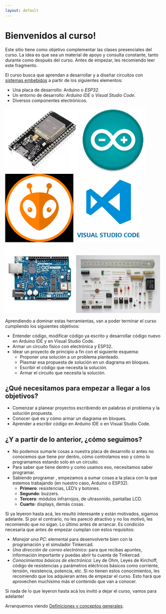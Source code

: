 ```yaml
---
layout: default
---
```


# **Bienvenidos al curso!**

Este sitio tiene como objetivo complementar las clases presenciales del curso. La idea es que sea un material de apoyo y consulta constante, tanto durante como después del curso. Antes de empezar, les recomiendo leer este fragmento.

El curso busca que aprendan a desarrollar y a diseñar circuitos con [sistemas embebidos](https://www.youtube.com/watch?app=desktop&v=dFu4t5yGKfI) a partir de los siguientes elementos:

* Una placa de desarrollo: Arduino o *ESP32*.
* Un entorno de desarrollo: *Arduino IDE* o *Visual Studio Code*.
* Diversos componentes electrónicos.

![ESP32](./assets/img/01_intro.jpg)
![arduino](./assets/img/02_intro.jpg)
![platformio](./assets/img/03_intro.png)
![vsc](./assets/img/04_intro.png)
![placa](./assets/img/05_intro.jpg)
![componentes](./assets/img/06_intro.jpg)

Aprendiendo a dominar estas herramientas, van a poder terminar el curso cumpliendo los siguientes objetivos:
* Entender código, modificar código ya escrito y desarrollar código nuevo en Arduino IDE y en Visual Studio Code.
* Armar un circuito físico con electrónica y ESP32.
* Idear un proyecto de principio a fin con el siguiente esquema:
  * Proponer una solución a un problema planteado.
  * Plasmar esa propuesta de solución en un diagrama en bloques.
  * Escribir el código que necesita la solución.
  * Armar el circuito que necesita la solución.

## ¿Qué necesitamos para empezar a llegar a los objetivos?
* Comenzar a planear proyectos escribiendo en palabras el problema y la solución propuesta.
* Conocer qué es y cómo armar un diagrama en bloques.
* Aprender a escribir código en Arduino IDE o en Visual Studio Code.

## ¿Y a partir de lo anterior, ¿cómo seguimos?
* No podemos sumarle cosas a nuestra placa de desarrollo si antes no conocemos que tiene por dentro, cómo controlamos eso y cómo lo programamos estando solo en un circuito.
* Para saber que tiene dentro y como usamos eso, necesitamos saber programar.
* Sabiendo programar , empezamos a sumar cosas a la placa con la que estemos trabajando (en nuestro caso, Arduino o ESP32).
  * **Primero**: resistencias, LED’s y botones.
  * **Segundo**: buzzers.
  * **Tercero**: módulos infrarrojos, de ultrasonido, pantallas LCD.
  * **Cuarto**: displays, demás cosas.

Si ya leyeron hasta acá, les resultó interesante y están motivados, sigamos adelante. Si por el contrario, no les pareció atractivo y no los motivó, les recomiendo que no sigan.
Lo último antes de arrancar. Es condición necesaria que antes de empezar cumplan con estos requisitos:

* _Manejar una PC_: elemental para desenvolverte bien con la programación y el simulador Tinkercad.
* _Una dirección de correo electrónico_: para que recibas apuntes, información importante y puedas abrir tu cuenta de Tinkercad.
* _Conocimientos básicos de electrónica_: Ley de Ohm, Leyes de Kirchoff, código de resistencias y parámetros eléctricos básicos como corriente, tensión, resistencia, potencia, etc. Si no tienen estos conocimientos, les recomiendo que los adquieran antes de empezar el curso. Esto hará que aprovechen muchísimo más el contenido que van a conocer.

Si nada de lo que leyeron hasta acá los invitó a dejar el curso, vamos para adelante!

Arranquemos viendo [Definiciones y conceptos generales](./01_def_y_conceptos.html).